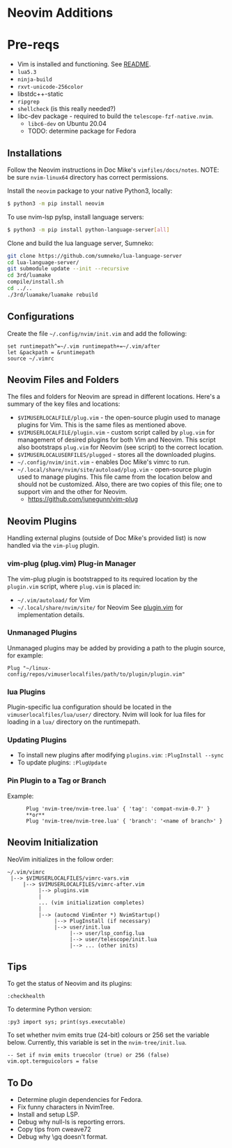 # Neovim Additions

# Pre-reqs 
* Vim is installed and functioning. See [README](./README.md).
* `lua5.3`
* `ninja-build`
* `rxvt-unicode-256color`
* libstdc++-static
* `ripgrep`
* `shellcheck` (is this really needed?)
* libc-dev package - required to build the `telescope-fzf-native.nvim`.
    - `libc6-dev` on Ubuntu 20.04
    - TODO: determine package for Fedora


## Installations

Follow the Neovim instructions in Doc Mike's `vimfiles/docs/notes`. NOTE:
  be sure `nvim-linux64` directory has correct permissions.

Install the `neovim` package to your native Python3, locally:
```bash
$ python3 -m pip install neovim
```

To use nvim-lsp pylsp, install language servers:
```bash
$ python3 -m pip install python-language-server[all]
```

Clone and build the lua language server, Sumneko:
```bash
git clone https://github.com/sumneko/lua-language-server
cd lua-language-server/
git submodule update --init --recursive
cd 3rd/luamake
compile/install.sh
cd ../..
./3rd/luamake/luamake rebuild
```

## Configurations
Create the file `~/.config/nvim/init.vim` and add the following:
```vim
set runtimepath^=~/.vim runtimepath+=~/.vim/after
let &packpath = &runtimepath
source ~/.vimrc
```

## Neovim Files and Folders

The files and folders for Neovim are spread in different locations. Here's a
summary of the key files and locations:

* `$VIMUSERLOCALFILE/plug.vim` - the open-source plugin used to manage plugins
  for Vim. This is the same files as mentioned above.
* `$VIMUSERLOCALFILE/plugin.vim` - custom script called by `plug.vim` for
  management of desired plugins for both Vim and Neovim. This script also
  bootstraps `plug.vim` for Neovim (see script) to the correct location.
* `$VIMUSERLOCALUSERFILES/plugged` - stores all the downloaded plugins.
* `~/.config/nvim/init.vim` - enables Doc Mike's vimrc to run.
* `~/.local/share/nvim/site/autoload/plug.vim` - open-source plugin used to
  manage plugins. This file came from the location below and should not be
  customized. Also, there are two copies of this file; one to support vim
  and the other for Neovim.
    - https://github.com/junegunn/vim-plug

## Neovim Plugins

Handling external plugins (outside of Doc Mike's provided list) is now
handled via the `vim-plug` plugin.

### vim-plug (plug.vim) Plug-in Manager

The vim-plug plugin is bootstrapped to its required location by the
`plugin.vim` script, where `plug.vim` is placed in:
* `~/.vim/autoload/` for Vim
* `~/.local/share/nvim/site/` for Neovim
 See [plugin.vim](./plugin.vim) for implementation details.

### Unmanaged Plugins

Unmanaged plugins may be added by providing a path to the plugin source, for
example:

```vim
Plug "~/linux-config/repos/vimuserlocalfiles/path/to/plugin/plugin.vim"
```

### lua Plugins

Plugin-specific lua configuration should be located in the
`vimuserlocalfiles/lua/user/` directory. Nvim will look for lua files for
loading in a `lua/` directory on the runtimepath.

### Updating Plugins

* To install new plugins after modifying `plugins.vim`: `:PlugInstall --sync`
* To update plugins: `:PlugUpdate`

### Pin Plugin to a Tag or Branch

Example:

```vim
      Plug 'nvim-tree/nvim-tree.lua' { 'tag': 'compat-nvim-0.7' }
      **or**
      Plug 'nvim-tree/nvim-tree.lua' { 'branch': '<name of branch>' }
```

## Neovim Initialization

NeoVim initializes in the follow order:

```
~/.vim/vimrc
 |--> $VIMUSERLOCALFILES/vimrc-vars.vim
     |--> $VIMUSERLOCALFILES/vimrc-after.vim
          |--> plugins.vim
          |
          ... (vim initialization completes)
          |
          |--> (autocmd VimEnter *) NvimStartup()
               |--> PlugInstall (if necessary)
               |--> user/init.lua
                    |--> user/lsp_config.lua
                    |--> user/telescope/init.lua
                    |--> ... (other inits)
```
## Tips

To get the status of Neovim and its plugins: 
```
:checkhealth
```

To determine Python version:
```
:py3 import sys; print(sys.executable)
```

To set whether nvim emits true (24-bit) colours or 256 set the variable below.
Currently, this variable is set in the `nvim-tree/init.lua`.
```nvim
-- Set if nvim emits truecolor (true) or 256 (false)
vim.opt.termguicolors = false
```

## To Do

* Determine plugin dependencies for Fedora.
* Fix funny characters in NvimTree.
* Install and setup LSP.
* Debug why null-ls is reporting errors.
* Copy tips from cweave72
* Debug why \gq doesn't format.
